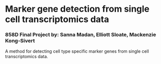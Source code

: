 # Marker gene detection from single cell transcriptomics data

### 858D Final Project by: Sanna Madan, Elliott Sloate, Mackenzie Kong-Sivert

A method for detecting cell type specific marker genes from single cell transcriptomics data. 
